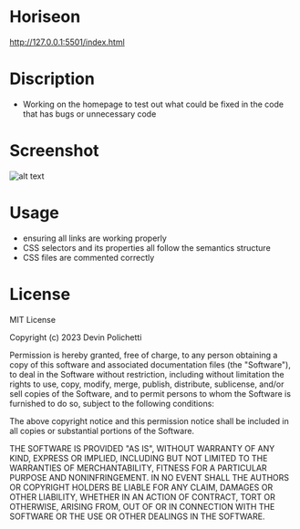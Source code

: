 # Horiseon

http://127.0.0.1:5501/index.html

# Discription

- Working on the homepage to test out what could be fixed in the code that has bugs or unnecessary code

# Screenshot

![alt text](./assets/images/Screen%20Shot%202022-10-28%20at%2010.55.39%20AM.png "homepage")

# Usage

- ensuring all links are working properly
- CSS selectors and its properties all follow the semantics structure
- CSS files are commented correctly

# License

MIT License

Copyright (c) 2023 Devin Polichetti

Permission is hereby granted, free of charge, to any person obtaining a copy of this software and associated documentation files (the "Software"), to deal in the Software without restriction, including without limitation the rights to use, copy, modify, merge, publish, distribute, sublicense, and/or sell copies of the Software, and to permit persons to whom the Software is furnished to do so, subject to the following conditions:

The above copyright notice and this permission notice shall be included in all copies or substantial portions of the Software.

THE SOFTWARE IS PROVIDED "AS IS", WITHOUT WARRANTY OF ANY KIND, EXPRESS OR IMPLIED, INCLUDING BUT NOT LIMITED TO THE WARRANTIES OF MERCHANTABILITY, FITNESS FOR A PARTICULAR PURPOSE AND NONINFRINGEMENT. IN NO EVENT SHALL THE AUTHORS OR COPYRIGHT HOLDERS BE LIABLE FOR ANY CLAIM, DAMAGES OR OTHER LIABILITY, WHETHER IN AN ACTION OF CONTRACT, TORT OR OTHERWISE, ARISING FROM, OUT OF OR IN CONNECTION WITH THE SOFTWARE OR THE USE OR OTHER DEALINGS IN THE SOFTWARE.
